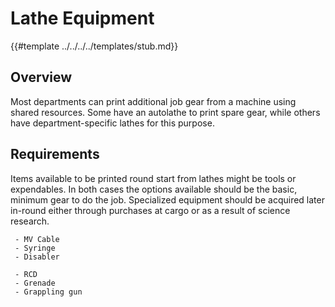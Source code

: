 # Lathe Equipment

{{#template ../../../../templates/stub.md}}

## Overview

Most departments can print additional job gear from a machine using shared resources. Some have an autolathe to print spare gear, while others have department-specific lathes for this purpose.

## Requirements

Items available to be printed round start from lathes might be tools or expendables. In both cases the options available should be the basic, minimum gear to do the job. Specialized equipment should be acquired later in-round either through purchases at cargo or as a result of science research.

```admonish success "Good:"
 - MV Cable
 - Syringe
 - Disabler
```

```admonish failure "Bad:"
 - RCD
 - Grenade
 - Grappling gun
```
